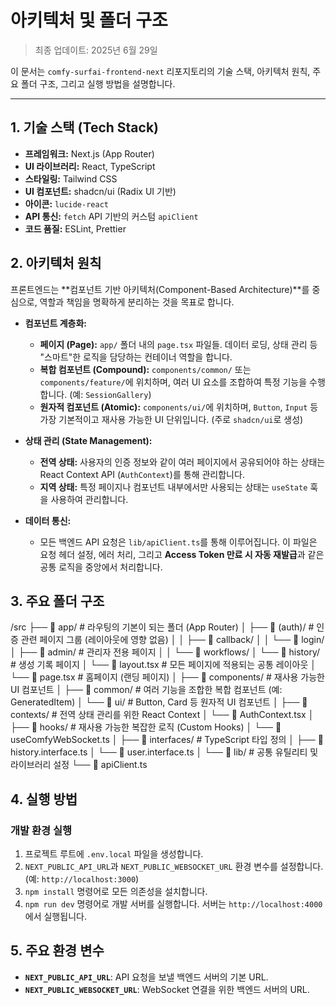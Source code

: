 # 아키텍처 및 폴더 구조

> 최종 업데이트: 2025년 6월 29일

이 문서는 `comfy-surfai-frontend-next` 리포지토리의 기술 스택, 아키텍처 원칙, 주요 폴더 구조, 그리고 실행 방법을 설명합니다.

---

## 1. 기술 스택 (Tech Stack)

- **프레임워크:** Next.js (App Router)
- **UI 라이브러리:** React, TypeScript
- **스타일링:** Tailwind CSS
- **UI 컴포넌트:** shadcn/ui (Radix UI 기반)
- **아이콘:** `lucide-react`
- **API 통신:** `fetch` API 기반의 커스텀 `apiClient`
- **코드 품질:** ESLint, Prettier

## 2. 아키텍처 원칙

프론트엔드는 **컴포넌트 기반 아키텍처(Component-Based Architecture)**를 중심으로, 역할과 책임을 명확하게 분리하는 것을 목표로 합니다.

- **컴포넌트 계층화:**
  - **페이지 (Page):** `app/` 폴더 내의 `page.tsx` 파일들. 데이터 로딩, 상태 관리 등 "스마트"한 로직을 담당하는 컨테이너 역할을 합니다.
  - **복합 컴포넌트 (Compound):** `components/common/` 또는 `components/feature/`에 위치하며, 여러 UI 요소를 조합하여 특정 기능을 수행합니다. (예: `SessionGallery`)
  - **원자적 컴포넌트 (Atomic):** `components/ui/`에 위치하며, `Button`, `Input` 등 가장 기본적이고 재사용 가능한 UI 단위입니다. (주로 `shadcn/ui`로 생성)

- **상태 관리 (State Management):**
  - **전역 상태:** 사용자의 인증 정보와 같이 여러 페이지에서 공유되어야 하는 상태는 React Context API (`AuthContext`)를 통해 관리합니다.
  - **지역 상태:** 특정 페이지나 컴포넌트 내부에서만 사용되는 상태는 `useState` 훅을 사용하여 관리합니다.

- **데이터 통신:**
  - 모든 백엔드 API 요청은 `lib/apiClient.ts`를 통해 이루어집니다. 이 파일은 요청 헤더 설정, 에러 처리, 그리고 **Access Token 만료 시 자동 재발급**과 같은 공통 로직을 중앙에서 처리합니다.

## 3. 주요 폴더 구조


/src
├── 📁 app/                 # 라우팅의 기본이 되는 폴더 (App Router)
│   ├── 📁 (auth)/            # 인증 관련 페이지 그룹 (레이아웃에 영향 없음)
│   │   ├── 📁 callback/
│   │   └── 📁 login/
│   ├── 📁 admin/              # 관리자 전용 페이지
│   │   └── 📁 workflows/
│   └── 📁 history/            # 생성 기록 페이지
│   └── 📄 layout.tsx         # 모든 페이지에 적용되는 공통 레이아웃
│   └── 📄 page.tsx           # 홈페이지 (랜딩 페이지)
│
├── 📁 components/           # 재사용 가능한 UI 컴포넌트
│   ├── 📁 common/             # 여러 기능을 조합한 복합 컴포넌트 (예: GeneratedItem)
│   └── 📁 ui/               # Button, Card 등 원자적 UI 컴포넌트
│
├── 📁 contexts/             # 전역 상태 관리를 위한 React Context
│   └── 📄 AuthContext.tsx
│
├── 📁 hooks/               # 재사용 가능한 복잡한 로직 (Custom Hooks)
│   └── 📄 useComfyWebSocket.ts
│
├── 📁 interfaces/           # TypeScript 타입 정의
│   ├── 📄 history.interface.ts
│   └── 📄 user.interface.ts
│
└── 📁 lib/                  # 공통 유틸리티 및 라이브러리 설정
└── 📄 apiClient.ts


## 4. 실행 방법

### 개발 환경 실행
1.  프로젝트 루트에 `.env.local` 파일을 생성합니다.
2.  `NEXT_PUBLIC_API_URL`과 `NEXT_PUBLIC_WEBSOCKET_URL` 환경 변수를 설정합니다. (예: `http://localhost:3000`)
3.  `npm install` 명령어로 모든 의존성을 설치합니다.
4.  `npm run dev` 명령어로 개발 서버를 실행합니다. 서버는 `http://localhost:4000`에서 실행됩니다.

## 5. 주요 환경 변수

- **`NEXT_PUBLIC_API_URL`**: API 요청을 보낼 백엔드 서버의 기본 URL.
- **`NEXT_PUBLIC_WEBSOCKET_URL`**: WebSocket 연결을 위한 백엔드 서버의 URL.